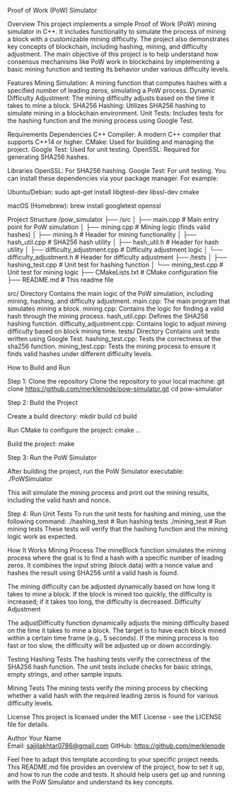 Proof of Work (PoW) Simulator

Overview
This project implements a simple Proof of Work (PoW) mining simulator in C++. It includes functionality to simulate the process of mining a block with a customizable mining difficulty. The project also demonstrates key concepts of blockchain, including hashing, mining, and difficulty adjustment. 
The main objective of this project is to help understand how consensus mechanisms like PoW work in blockchains by implementing a basic mining function and testing its behavior under various difficulty levels.

Features
Mining Simulation: A mining function that computes hashes with a specified number of leading zeros, simulating a PoW process.
Dynamic Difficulty Adjustment: The mining difficulty adjusts based on the time it takes to mine a block.
SHA256 Hashing: Utilizes SHA256 hashing to simulate mining in a blockchain environment.
Unit Tests: Includes tests for the hashing function and the mining process using Google Test.

Requirements
Dependencies
C++ Compiler: A modern C++ compiler that supports C++14 or higher.
CMake: Used for building and managing the project.
Google Test: Used for unit testing.
OpenSSL: Required for generating SHA256 hashes.

Libraries
OpenSSL: For SHA256 hashing.
Google Test: For unit testing.
You can install these dependencies via your package manager. For example:

Ubuntu/Debian:
sudo apt-get install libgtest-dev libssl-dev cmake

macOS (Homebrew):
brew install googletest openssl


Project Structure
/pow_simulator
    ├── /src
    │   ├── main.cpp             # Main entry point for PoW simulation
    │   ├── mining.cpp           # Mining logic (finds valid hashes)
    │   ├── mining.h             # Header for mining functionality
    │   ├── hash_util.cpp        # SHA256 hash utility
    │   ├── hash_util.h          # Header for hash utility
    │   ├── difficulty_adjustment.cpp  # Difficulty adjustment logic
    │   └── difficulty_adjustment.h    # Header for difficulty adjustment
    ├── /tests
    │   ├── hashing_test.cpp     # Unit test for hashing function
    │   └── mining_test.cpp      # Unit test for mining logic
    ├── CMakeLists.txt           # CMake configuration file
    ├── README.md                # This readme file



src/ Directory
Contains the main logic of the PoW simulation, including mining, hashing, and difficulty adjustment.
main.cpp: The main program that simulates mining a block.
mining.cpp: Contains the logic for finding a valid hash through the mining process.
hash_util.cpp: Defines the SHA256 hashing function.
difficulty_adjustment.cpp: Contains logic to adjust mining difficulty based on block mining time.
tests/ Directory
Contains unit tests written using Google Test.
hashing_test.cpp: Tests the correctness of the sha256 function.
mining_test.cpp: Tests the mining process to ensure it finds valid hashes under different difficulty levels.

How to Build and Run

Step 1: Clone the repository
Clone the repository to your local machine:
git clone https://github.com/merklenode/pow-simulator.git
cd pow-simulator


Step 2: Build the Project

Create a build directory:
mkdir build
cd build

Run CMake to configure the project:
cmake ..

Build the project:
make

Step 3: Run the PoW Simulator

After building the project, run the PoW Simulator executable:
./PoWSimulator

This will simulate the mining process and print out the mining results, including the valid hash and nonce.

Step 4: Run Unit Tests
To run the unit tests for hashing and mining, use the following command:
./hashing_test       # Run hashing tests
./mining_test        # Run mining tests
These tests will verify that the hashing function and the mining logic work as expected.

How It Works
Mining Process
The mineBlock function simulates the mining process where the goal is to find a hash with a specific number of leading zeros. It combines the input string (block data) with a nonce value and hashes the result using SHA256 until a valid hash is found.

The mining difficulty can be adjusted dynamically based on how long it takes to mine a block. If the block is mined too quickly, the difficulty is increased; if it takes too long, the difficulty is decreased.
Difficulty Adjustment

The adjustDifficulty function dynamically adjusts the mining difficulty based on the time it takes to mine a block. The target is to have each block mined within a certain time frame (e.g., 5 seconds). If the mining process is too fast or too slow, the difficulty will be adjusted up or down accordingly.

Testing
Hashing Tests
The hashing tests verify the correctness of the SHA256 hash function. The unit tests include checks for basic strings, empty strings, and other sample inputs.

Mining Tests
The mining tests verify the mining process by checking whether a valid hash with the required leading zeros is found for various difficulty levels.

License
This project is licensed under the MIT License - see the LICENSE file for details.

Author
Your Name  
  Email:   sajjilakhtar0786@gmail.com
  GitHub: https://github.com/merklenode

Feel free to adapt this template according to your specific project needs. This README.md file provides an overview of the project, how to set it up, and how to run the code and tests. It should help users get up and running with the PoW Simulator and understand its key concepts.
